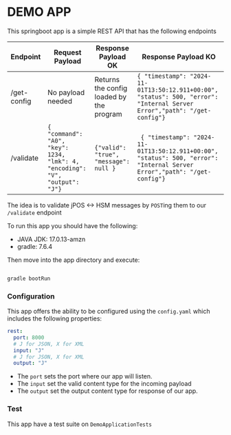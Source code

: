 # DEMO APP

This springboot app is a simple REST API that has the following endpoints

| Endpoint    | Request Payload  | Response Payload OK                       | Response Payload KO                                                                                                      |
|-------------|------------------|-------------------------------------------|--------------------------------------------------------------------------------------------------------------------------|
| /get-config | No payload needed | Returns the config loaded by the program  | ``` { "timestamp": "2024-11-01T13:50:12.911+00:00", "status": 500, "error": "Internal Server Error","path": "/get-config"} ``` |
| /validate   | ```{ "command": "A0", "key": 1234, "lmk": 4, "encoding": "V", "output": "J"}```              | ```{"valid": "true", "message": null }``` | ``` { "timestamp": "2024-11-01T13:50:12.911+00:00", "status": 500, "error": "Internal Server Error","path": "/get-config"}```                 |

The idea is to validate jPOS <-> HSM messages by `POST`ing them to our `/validate` endpoint

To run this app you should have the following:
- JAVA JDK: 17.0.13-amzn
- gradle: 7.6.4

Then move into the app directory and execute:

```bash

gradle bootRun
```

### Configuration

This app offers the ability to be configured using the `config.yaml` which includes
the following properties:

```yaml
rest:
  port: 8000
  # J for JSON, X for XML
  input: "J"
  # J for JSON, X for XML
  output: "J"
```

- The `port` sets the port where our app will listen.
- The `input` set the valid content type for the incoming payload
- The `output` set the output content type for response of our app.

### Test

This app have a test suite on `DemoApplicationTests`